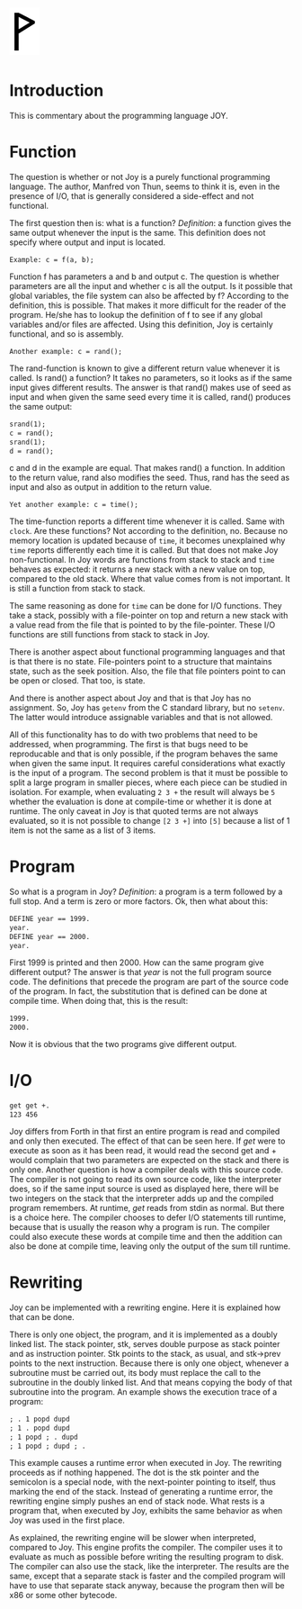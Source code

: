  ![](Wynn.PNG)
======================

Introduction
============

This is commentary about the programming language JOY.

Function
========

The question is whether or not Joy is a purely functional programming
language. The author, Manfred von Thun, seems to think it is, even in
the presence of I/O, that is generally considered a side-effect and not
functional.

The first question then is: what is a function? *Definition*: a function
gives the same output whenever the input is the same. This definition
does not specify where output and input is located.

    Example: c = f(a, b);

Function f has parameters a and b and output c. The question is whether
parameters are all the input and whether c is all the output. Is it
possible that global variables, the file system can also be affected by f?
According to the definition, this is possible. That makes it more
difficult for the reader of the program. He/she has to lookup the
definition of f to see if any global variables and/or files are affected.
Using this definition, Joy is certainly functional, and so is assembly.

    Another example: c = rand();

The rand-function is known to give a different return value whenever it
is called. Is rand() a function? It takes no parameters, so it looks as
if the same input gives different results. The answer is that rand()
makes use of seed as input and when given the same seed every time it is
called, rand() produces the same output:

    srand(1);
    c = rand();
    srand(1);
    d = rand();

c and d in the example are equal. That makes rand() a function. In
addition to the return value, rand also modifies the seed. Thus, rand
has the seed as input and also as output in addition to the return value.

    Yet another example: c = time();

The time-function reports a different time whenever it is called. Same
with `clock`. Are these functions? Not according to the definition, no.
Because no memory location is updated because of `time`, it becomes
unexplained why `time` reports differently each time it is called. But that
does not make Joy non-functional. In Joy words are functions from stack
to stack and `time` behaves as expected: it returns a new stack with a new
value on top, compared to the old stack. Where that value comes from is
not important. It is still a function from stack to stack.

The same reasoning as done for `time` can be done for I/O functions. They
take a stack, possibly with a file-pointer on top and return a new stack
with a value read from the file that is pointed to by the file-pointer.
These I/O functions are still functions from stack to stack in Joy.

There is another aspect about functional programming languages and that
is that there is no state. File-pointers point to a structure that
maintains state, such as the seek position. Also, the file that file
pointers point to can be open or closed. That too, is state.

And there is another aspect about Joy and that is that Joy has no
assignment. So, Joy has `getenv` from the C standard library, but no
`setenv`. The latter would introduce assignable variables and that is
not allowed.

All of this functionality has to do with two problems that need to be
addressed, when programming. The first is that bugs need to be
reproducable and that is only possible, if the program behaves the same
when given the same input. It requires careful considerations what
exactly is the input of a program. The second problem is that it must
be possible to split a large program in smaller pieces, where each
piece can be studied in isolation. For example, when evaluating
`2 3 +` the result will always be `5` whether the evaluation is done
at compile-time or whether it is done at runtime. The only caveat in
Joy is that quoted terms are not always evaluated, so it is not
possible to change `[2 3 +]` into `[5]` because a list of 1 item is
not the same as a list of 3 items.

Program
=======

So what is a program in Joy? *Definition*: a program is a term followed
by a full stop. And a term is zero or more factors. Ok, then what about
this:

    DEFINE year == 1999.
    year.
    DEFINE year == 2000.
    year.

First 1999 is printed and then 2000. How can the same program give
different output? The answer is that *year* is not the full program
source code. The definitions that precede the program are part of the
source code of the program. In fact, the substitution that is defined
can be done at compile time. When doing that, this is the result:

    1999.
    2000.

Now it is obvious that the two programs give different output.

I/O
===

    get get +.
    123 456

Joy differs from Forth in that first an entire program is read and
compiled and only then executed. The effect of that can be seen here.
If *get* were to execute as soon as it has been read, it would read the
second get and + would complain that two parameters are expected on the
stack and there is only one. Another question is how a compiler deals
with this source code. The compiler is not going to read its own source
code, like the interpreter does, so if the same input source is used as
displayed here, there will be two integers on the stack that the
interpreter adds up and the compiled program remembers. At runtime,
*get* reads from stdin as normal. But there is a choice here. The
compiler chooses to defer I/O statements till runtime, because that is
usually the reason why a program is run. The compiler could also execute
these words at compile time and then the addition can also be done at
compile time, leaving only the output of the sum till runtime.

Rewriting
=========

Joy can be implemented with a rewriting engine. Here it is explained
how that can be done.

There is only one object, the program, and it is implemented as a doubly
linked list. The stack pointer, stk, serves double purpose as stack
pointer and as instruction pointer. Stk points to the stack, as usual,
and stk-&gt;prev points to the next instruction. Because there is only
one object, whenever a subroutine must be carried out, its body must
replace the call to the subroutine in the doubly linked list. And that
means copying the body of that subroutine into the program. An example
shows the execution trace of a program:

    ; . 1 popd dupd
    ; 1 . popd dupd
    ; 1 popd ; . dupd
    ; 1 popd ; dupd ; .

This example causes a runtime error when executed in Joy. The rewriting
proceeds as if nothing happened. The dot is the stk pointer and the
semicolon is a special node, with the next-pointer pointing to itself,
thus marking the end of the stack. Instead of generating a runtime
error, the rewriting engine simply pushes an end of stack node. What
rests is a program that, when executed by Joy, exhibits the same
behavior as when Joy was used in the first place.

As explained, the rewriting engine will be slower when interpreted,
compared to Joy. This engine profits the compiler. The compiler uses it
to evaluate as much as possible before writing the resulting program to
disk. The compiler can also use the stack, like the interpreter. The
results are the same, except that a separate stack is faster and the
compiled program will have to use that separate stack anyway, because
the program then will be x86 or some other bytecode.
